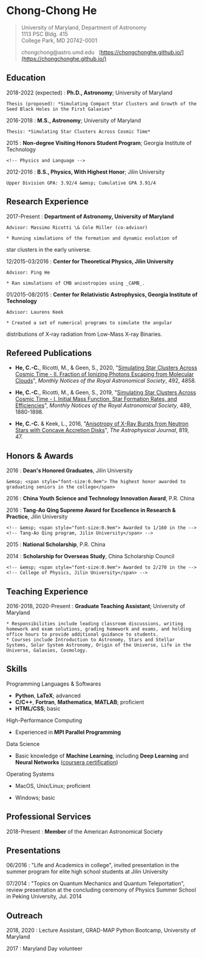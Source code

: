 <!-- <a href="https://www.w3schools.com"> PDF </a> -->

Chong-Chong He
============

<!-- [**Download PDF**](./CV.pdf)<br> -->

> University of Maryland, Department of Astronomy<br>
> 1113 PSC Bldg. 415 <br>
> College Park, MD 20742-0001
> 
> chongchong&#64;astro.umd.edu
> &nbsp;
> [https://chongchonghe.github.io/](https://chongchonghe.github.io/)

Education
---------

2018-2022 (expected)
:   **Ph.D., Astronomy**; University of Maryland

    Thesis (proposed): *Simulating Compact Star Clusters and Growth of the Seed Black Holes in the First Galaxies*

2016-2018
:   **M.S., Astronomy**; University of Maryland

    Thesis: *Simulating Star Clusters Across Cosmic Time*

<!-- Spring 2015 -->
2015
:   **Non-degree Visiting Honors Student Program**; Georgia Institute of Technology

	<!-- Physics and Language -->

2012-2016
:   **B.S., Physics, With Highest Honor**; Jilin University

	Upper Division GPA: 3.92/4 &emsp; Cumulative GPA 3.91/4

Research Experience
----------

2017-Present 
:   **Department of Astronomy, University of Maryland** 

	Advisor: Massimo Ricotti \& Cole Miller (co-advisor)

	* Running simulations of the formation and dynamic evolution of
star clusters in the early universe.  <!-- * Using a radiative
magneto-hydrodynamical code _RAMSES_ to simulate --> <!-- the
formation of star clusters from molecular clouds. -->
  
<!-- * I made minor modifications to the code to investigate various -->
<!--   dependencies including metallicities, Helium, various feedback -->
<!--   modules -->

<!-- * I study the dynamics of star clusters focusing on the effects of -->
<!--   stellar feedback and on the understanding of stellar dynamics. -->

12/2015-03/2016 
:   **Center for Theoretical Physics, Jilin University**

	Advisor: Ping He

	* Ran simulations of CMB anisotropies using _CAMB_.

01/2015-08/2015
:   **Center for Relativistic Astrophysics, Georgia Institute of Technology**

	Advisor: Laurens Keek

	* Created a set of numerical programs to simulate the angular
distributions of X-ray radiation from Low-Mass X-ray Binaries.  <!-- *
Created a set of numerical programs to compute the angular --> <!--
distribution of X-ray radiation from Low-Mass X-ray Binaries with -->
<!-- accretion disks of random shapes. The model, for the first time,
--> <!-- successfully explains the high ratio of observed reflected
and --> <!-- direct burst flux, giving implications to unusual
accretion disk --> <!-- geometry. -->

<!-- Successful Proposals -->
<!-- ---------- -->

<!-- MARCC/Bluecrab Supercomputer, Q1 2018, 200 kSU monthly allocation -->

Refereed Publications
---------
 
- **He, C.-C.**, Ricotti, M., \& Geen, S., 2020,
  "[Simulating Star Clusters Across Cosmic Time - II. Fraction of 
  Ionizing Photons Escaping from Molecular Clouds][p3]",
  *Monthly Notices of the Royal Astronomical Society*, 492, 4858.

- **He, C.-C.**, Ricotti, M., \& Geen, S., 2019,
  "[Simulating Star Clusters Across Cosmic Time - I. Initial Mass 
  Function, Star Formation Rates, and Efficiencies][p2]",
  *Monthly Notices of the Royal Astronomical Society*, 489, 1880-1898.

- **He, C.-C.** \& Keek, L., 2016,
  "[Anisotropy of X-Ray Bursts from Neutron Stars with Concave 
  Accretion Disks][p1]", *The Astrophysical Journal*, 819, 47.

[p3]: https://ui.adsabs.harvard.edu/abs/2020MNRAS.tmp..162H/abstract
[p2]: https://ui.adsabs.harvard.edu/abs/2019MNRAS.489.1880H/abstract
[p1]: https://ui.adsabs.harvard.edu/abs/2016ApJ...819...47H/abstract

Honors \& Awards
----------

2016 
:   **Dean's Honored Graduates**, Jilin University

	&emsp; <span style="font-size:0.9em"> The highest honor awarded to graduating seniors in the college</span>

2016 
:   **China Youth Science and Technology Innovation Award**, P.R. China
<!-- :   **China Youth Science and Technology Innovation Award**, China Youth League  -->
<!-- Ref: Translation: https://thesmalab.com/2014/09/07/the-9th-china-youth-science-and-technology-innovation-award/ -->

2016 
:   **Tang-Ao Qing Supreme Award for Excellence in Research \& Practice**, Jilin University

	<!-- &emsp; <span style="font-size:0.9em"> Awarded to 1/160 in the -->
    <!-- Tang-Ao Qing program, Jilin University</span> -->
	
2015 
:   **National Scholarship**, P.R. China

2014 
:   **Scholarship for Overseas Study**, China Scholarship Council 

	<!-- &emsp; <span style="font-size:0.9em"> Awarded to 2/270 in the -->
    <!-- College of Physics, Jilin University</span> -->
	
Teaching Experience
----------

2016-2018,  2020-Present
:   **Graduate Teaching Assistant**; University of Maryland

	* Responsibilities include leading classroom discussions, writing
	homework and exam solutions, grading homework and exams, and holding
	office hours to provide additional guidance to students.
	* Courses include Introduction to Astronomy, Stars and Stellar
	Systems, Solar System Astronomy, Origin of the Universe, Life in the
	Universe, Galaxies, Cosmology.
<!-- * Fall 2017, ASTR 100:  -->

<!-- * Fall 2016 - Spring 2018, ASTR 420, ASTR 330, ASTR 300, ASTR 340 -->

Skills
----------

Programming Languages \& Softwares

- **Python**, **LaTeX**; advanced
- **C/C++**, **Fortran**, **Mathematica**, **MATLAB**; proficient
- **HTML/CSS**; basic

High-Performance Computing

- Experienced in **MPI Parallel Programming**

Data Science

- Basic knowledge of **Machine Learning**, including **Deep Learning**
  and **Neural Networks** ([coursera certification](https://www.coursera.org/account/accomplishments/certificate/UH4YHBPZFDHH))

Operating Systems

- MacOS, Unix/Linux; proficient

- Windows; basic


Professional Services
-----

<!-- 2020-Present -->
<!-- :   **Referee** for MNRAS -->

2018-Present
:   **Member** of the American Astronomical Society

Presentations
-----

06/2016
:   "Life and Academics in college", invited presentation in the
    summer program for elite high school students at Jilin University

07/2014
:   "Topics on Quantum Mechanics and Quantum Teleportation", review
    presentation at the concluding ceremony of Physics Summer School
    in Peking University, Jul. 2014

Outreach
--------

2018, 2020
:   Lecture Assistant, GRAD-MAP Python Bootcamp, University of
    Maryland

<!-- 2018  -->
<!-- :   Lecture Assistant, GRAD-MAP Python Bootcamp, University of -->
<!--     Maryland -->

2017 
:   Maryland Day volunteer

<!-- 2015  -->
<!-- :   TAQ program -->

<!-- [ref]: https://github.com/githubuser/superlongprojectname -->



